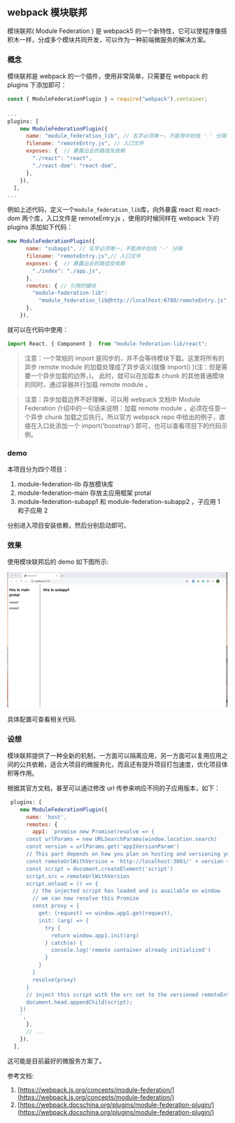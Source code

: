 ## webpack 模块联邦

模块联邦( Module Federation ) 是 webpack5 的一个新特性，它可以使程序像搭积木一样，分成多个模块共同开发，可以作为一种前端微服务的解决方案。

### 概念
模块联邦是 webpack 的一个插件，使用非常简单，只需要在 webpack 的 plugins 下添加即可：
```js
const { ModuleFederationPlugin } = require("webpack").container;

...
plugins: [
    new ModuleFederationPlugin({
      name: "module_federation_lib", // 名字必须唯一，不能用中划线 '-' 分隔
      filename: "remoteEntry.js", // 入口文件
      exposes: {  // 暴露出去的路径及依赖
        "./react": "react",
        "./react-dom": "react-dom",
      },
    }),
  ],
...

```

例如上述代码，定义一个`module_federation_lib`库，向外暴露 react 和 react-dom 两个库，入口文件是 remoteEntry.js ，使用的时候同样在 webpack 下的 plugins 添加如下代码：
```js
new ModuleFederationPlugin({
      name: "subapp1", // 名字必须唯一，不能用中划线 '-' 分隔
      filename: "remoteEntry.js",// 入口文件
      exposes: {  // 暴露出去的路径及依赖
        "./index": "./app.js",
      },
      remotes: { // 引用的模块
        "module-federation-lib":
          "module_federation_lib@http://localhost:6780/remoteEntry.js", // 指定远程 module_federation_lib 路径
      },
    }),
```

就可以在代码中使用：
```js
import React, { Component }  from "module-federation-lib/react";
```

> 注意：一个常规的 import 是同步的，并不会等待模块下载。这里将所有的异步 remote module 的加载处理成了异步语义(就像 import() )(注：但是需要一个异步加载的边界，)。 此时，就可以在加载本 chunk 的其他普通模块的同时，通过容器并行加载 remote module 。


>注意：异步加载边界不好理解，可以用 webpack 文档中 Module Federation 介绍中的一句话来说明：加载 remote module ，必须在任意一个异步 chunk 加载之后执行。所以官方 webpack repo 中给出的例子，直接在入口处添加一个 import('boostrap') 即可，也可以查看项目下的代码示例。

### demo

本项目分为四个项目：

1. module-federation-lib 存放模块库
2. module-federation-main 存放主应用框架 protal
3. module-federation-subapp1 和 module-federation-subapp2 ，子应用 1 和子应用 2 

分别进入项目安装依赖，然后分别启动即可。

### 效果

使用模块联邦后的 demo 如下图所示:

![模块联邦](./module-federation-demo.gif)


具体配置可查看相关代码.

### 设想

模块联邦提供了一种全新的机制，一方面可以隔离应用，另一方面可以复用应用之间的公共依赖，适合大项目的微服务化，而且还有提升项目打包速度，优化项目体积等作用。

根据其官方文档，甚至可以通过修改 url 传参来响应不同的子应用版本，如下：

```js
 plugins: [
    new ModuleFederationPlugin({
      name: 'host',
      remotes: {
        app1: `promise new Promise(resolve => {
      const urlParams = new URLSearchParams(window.location.search)
      const version = urlParams.get('app1VersionParam')
      // This part depends on how you plan on hosting and versioning your federated modules
      const remoteUrlWithVersion = 'http://localhost:3001/' + version + '/remoteEntry.js'
      const script = document.createElement('script')
      script.src = remoteUrlWithVersion
      script.onload = () => {
        // the injected script has loaded and is available on window
        // we can now resolve this Promise
        const proxy = {
          get: (request) => window.app1.get(request),
          init: (arg) => {
            try {
              return window.app1.init(arg)
            } catch(e) {
              console.log('remote container already initialized')
            }
          }
        }
        resolve(proxy)
      }
      // inject this script with the src set to the versioned remoteEntry.js
      document.head.appendChild(script);
    })
    `,
      },
      // ...
    }),
  ],
```

这可能是目前最好的微服务方案了。

参考文档: 
1. [https://webpack.js.org/concepts/module-federation/](https://webpack.js.org/concepts/module-federation/)
2. [https://webpack.docschina.org/plugins/module-federation-plugin/](https://webpack.docschina.org/plugins/module-federation-plugin/)